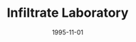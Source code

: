 ---
mission_id: infil-lb
editorsChoice:
title: "Infiltrate Laboratory"
authors: 
    - "Len Bowers"
    - "Sam Bowers"
    - "Jessica Bowers"
date: 1995-11-01
filename: "infil-lb.zip"
description: "Your task is to infiltrate the laboratory and retrieve a sample of the Phrik metal being used in new weapon construction."
cover:
levelReplaced:	TESTBASE
difficulty: yes
bm:	yes
fme: no
wax: no
three_do: no
voc: yes
gmd: no
vue: no
lfd: no
base: "New level from scratch" 
editors: "DFUSE 1.00"

---